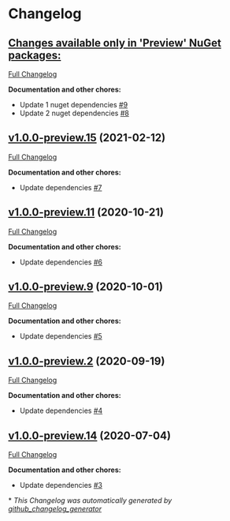 # Changelog

## [**Changes available only in 'Preview' NuGet packages:**](https://github.com/nanoframework/lib-nanoFramework.M5Stack/tree/HEAD)

[Full Changelog](https://github.com/nanoframework/lib-nanoFramework.M5Stack/compare/v1.0.0-preview.15...HEAD)

**Documentation and other chores:**

- Update 1 nuget dependencies [\#9](https://github.com/nanoframework/lib-nanoFramework.M5Stack/pull/9)
- Update 2 nuget dependencies [\#8](https://github.com/nanoframework/lib-nanoFramework.M5Stack/pull/8)

## [v1.0.0-preview.15](https://github.com/nanoframework/lib-nanoFramework.M5Stack/tree/v1.0.0-preview.15) (2021-02-12)

[Full Changelog](https://github.com/nanoframework/lib-nanoFramework.M5Stack/compare/v1.0.0-preview.11...v1.0.0-preview.15)

**Documentation and other chores:**

- Update dependencies [\#7](https://github.com/nanoframework/lib-nanoFramework.M5Stack/pull/7)

## [v1.0.0-preview.11](https://github.com/nanoframework/lib-nanoFramework.M5Stack/tree/v1.0.0-preview.11) (2020-10-21)

[Full Changelog](https://github.com/nanoframework/lib-nanoFramework.M5Stack/compare/v1.0.0-preview.9...v1.0.0-preview.11)

**Documentation and other chores:**

- Update dependencies [\#6](https://github.com/nanoframework/lib-nanoFramework.M5Stack/pull/6)

## [v1.0.0-preview.9](https://github.com/nanoframework/lib-nanoFramework.M5Stack/tree/v1.0.0-preview.9) (2020-10-01)

[Full Changelog](https://github.com/nanoframework/lib-nanoFramework.M5Stack/compare/v1.0.0-preview.2...v1.0.0-preview.9)

**Documentation and other chores:**

- Update dependencies [\#5](https://github.com/nanoframework/lib-nanoFramework.M5Stack/pull/5)

## [v1.0.0-preview.2](https://github.com/nanoframework/lib-nanoFramework.M5Stack/tree/v1.0.0-preview.2) (2020-09-19)

[Full Changelog](https://github.com/nanoframework/lib-nanoFramework.M5Stack/compare/v1.0.0-preview.14...v1.0.0-preview.2)

**Documentation and other chores:**

- Update dependencies [\#4](https://github.com/nanoframework/lib-nanoFramework.M5Stack/pull/4)

## [v1.0.0-preview.14](https://github.com/nanoframework/lib-nanoFramework.M5Stack/tree/v1.0.0-preview.14) (2020-07-04)

[Full Changelog](https://github.com/nanoframework/lib-nanoFramework.M5Stack/compare/94b85bc7ac8353d293055b1b2d9ce6d930f5bc52...v1.0.0-preview.14)

**Documentation and other chores:**

- Update dependencies [\#3](https://github.com/nanoframework/lib-nanoFramework.M5Stack/pull/3)



\* *This Changelog was automatically generated by [github_changelog_generator](https://github.com/github-changelog-generator/github-changelog-generator)*
